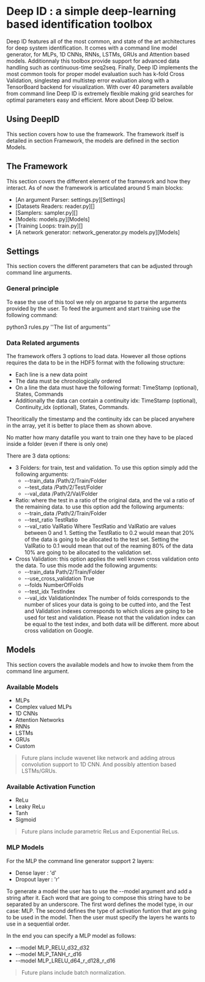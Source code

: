 # Deep ID : a simple deep-learning based identification toolbox

Deep ID features all of the most common, and state of the art architectures for deep system identification.
It comes with a command line model generator, for MLPs, 1D CNNs, RNNs, LSTMs, GRUs and Attention based models.
Additionnaly this toolbox provide support for advanced data handling such as continuous-time seq2seq.
Finally, Deep ID implements the most common tools for proper model evaluation such has k-fold Cross Validation,
singlestep and multistep error evaluation along with a TensorBoard backend for visualization. 
With over 40 parameters available from command line Deep ID is extremely flexible making grid searches for optimal
parameters easy and efficient. More about Deep ID below.

## Using DeepID

This section covers how to use the framework. The framework itself is detailed in section Framework, the models
are defined in the section Models.

###

## The Framework

This section covers the different element of the framework and how they interact. As of now the framework
is articulated around 5 main blocks:
- [An argument Parser: settings.py][Settings]
- [Datasets Readers: reader.py][]
- [Samplers: sampler.py][]
- [Models: models.py][Models]
- [Training Loops: train.py][]
- [A network generator: network\_generator.py models.py][Models]

## Settings

This section covers the different parameters that can be adjusted through command line arguments.

### General principle

To ease the use of this tool we rely on argparse to parse the arguments provided by the user.
To feed the argument and start training use the following command:

python3 rules.py ''The list of arguments''

### Data Related arguments

The framework offers 3 options to load data. However all those options requires the data to be 
in the HDF5 format with the following structure:
- Each line is a new data point
- The data must be chronologically ordered
- On a line the data must have the following format: TimeStamp (optional), States, Commands
- Additionally the data can contain a continuity idx: TimeStamp (optional), Continuity\_idx (optional), States, Commands.

Theoritically the timestamp and the continuity idx can be placed anywhere in the array, yet it is better to place them as shown above.

No matter how many datafile you want to train one they have to be placed inside a folder (even if there is only one)

There are 3 data options:
- 3 Folders: for train, test and validation. To use this option simply add the following arguments:
   - --train\_data /Path/2/Train/Folder
   - --test\_data /Path/2/Test/Folder
   - --val\_data /Path/2/Val/Folder
- Ratio: where the test in a ratio of the original data, and the val a ratio of the remaining data.
to use this option add the following arguments:
   - --train\_data /Path/2/Train/Folder
   -  --test\_ratio TestRatio
   - --val\_ratio ValRatio
Where TestRatio and ValRatio are values between 0 and 1. Setting the TestRatio to 0.2
would mean that 20% of the data is going to be allocated to the test set. Setting the ValRatio to 0.1 would 
mean that out of the reaming 80% of the data 10% are going to be allocated to the validation set.
- Cross Validation: this option applies the well known cross validation onto the data. To use this mode add
the following arguments:
   - --train\_data Path/2/Train/Folder
   - --use\_cross\_validation True
   - --folds NumberOfFolds
   - --test\_idx TestIndex
   - --val\_idx ValidationIndex
The number of folds corresponds to the number of slices your data
is going to be cutted into, and the Test and Validation indexes corresponds to which slices are going to be used
for test and validation. Please not that the validation index can be equal to the test index, and both data will be
different. more about cross validation on Google.

### 

## Models

This section covers the available models and how to invoke them from the command line argument.

### Available Models
- MLPs
- Complex valued MLPs
- 1D CNNs
- Attention Networks
- RNNs
- LSTMs
- GRUs
- Custom

> Future plans include wavenet like network and adding atrous convolution support to 1D CNN. And possibly
 attention based LSTMs/GRUs.

### Available Activation Function
- ReLu
- Leaky ReLu
- Tanh
- Sigmoid

> Future plans include parametric ReLus and Exponential ReLus.

### MLP Models
For the MLP the command line generator support 2 layers:
- Dense layer : 'd'
- Dropout layer : 'r'

To generate a model the user has to use the --model argument and add a string after it.
Each word that are going to compose this string have to be separated by an underscore.
The first word defines the model type, in our case: MLP. The second defines the type of
activation funtion that are going to be used in the model. Then the user must specify the 
layers he wants to use in a sequential order.


In the end you can specify a MLP model as follows:

- --model MLP\_RELU\_d32\_d32
- --model MLP\_TANH\_r\_d16
- --model MLP\_LRELU\_d64\_r\_d128\_r\_d16

> Future plans include batch normalization.

